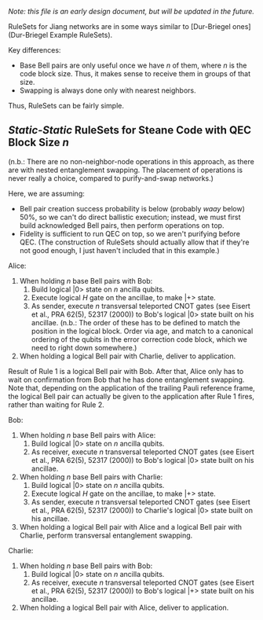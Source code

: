 
*Note: this file is an early design document, but will be updated in the future.*

RuleSets for Jiang networks are in some ways similar to [Dur-Briegel ones](Dur-Briegel Example RuleSets).

Key differences:

* Base Bell pairs are only useful once we have *n* of them, where *n* is the code block size. Thus, it makes sense to receive them in groups of that size.
* Swapping is always done only with nearest neighbors.

Thus, RuleSets can be fairly simple.

## *Static-Static* RuleSets for Steane Code with QEC Block Size *n* ##

(n.b.: There are no non-neighbor-node operations in this approach, as
there are with nested entanglement swapping.  The placement of
operations is never really a choice, compared to purify-and-swap
networks.)

Here, we are assuming:

* Bell pair creation success probability is below (probably *waay*
  below) 50%, so we can't do direct ballistic execution; instead, we
  must first build acknowledged Bell pairs, then perform operations on
  top.
* Fidelity is sufficient to run QEC on top, so we aren't purifying
  before QEC.  (The construction of RuleSets should actually allow
  that if they're not good enough, I just haven't included that in
  this example.)

Alice:

1. When holding *n* base Bell pairs with Bob:
    1. Build logical |0> state on *n* ancilla qubits.
    1. Execute logical *H* gate on the ancillae, to make |+> state.
    1. As sender, execute *n* transversal teleported CNOT gates (see
    Eisert et al., PRA 62(5), 52317 (2000)) to Bob's logical |0> state
    built on his ancillae. (n.b.: The order of these has to be defined to
    match the position in the logical block.  Order via age, and match
    to a canonical ordering of the qubits in the error correction code
    block, which we need to right down somewhere.)
1. When holding a logical Bell pair with Charlie, deliver to application.

Result of Rule 1 is a logical Bell pair with Bob. After that, Alice only has to wait on confirmation from Bob that he has done entanglement swapping. Note that, depending on the application of the trailing Pauli reference frame, the logical Bell pair can actually be given to the application after Rule 1 fires, rather than waiting for Rule 2.


Bob:

1. When holding *n* base Bell pairs with Alice:
    1. Build logical |0> state on *n* ancilla qubits.
    1. As receiver, execute *n* transversal teleported CNOT gates (see Eisert et al., PRA 62(5), 52317 (2000)) to Bob's logical |0> state built on his ancillae.
1.  When holding *n* base Bell pairs with Charlie:
    1. Build logical |0> state on *n* ancilla qubits.
    1. Execute logical *H* gate on the ancillae, to make |+> state.
    1. As sender, execute *n* transversal teleported CNOT gates (see Eisert et al., PRA 62(5), 52317 (2000)) to Charlie's logical |0> state built on his ancillae.
1. When holding a logical Bell pair with Alice and a logical Bell pair with Charlie, perform transversal entanglement swapping.

Charlie:

1. When holding *n* base Bell pairs with Bob:
    1. Build logical |0> state on *n* ancilla qubits.
    1. As receiver, execute *n* transversal teleported CNOT gates (see Eisert et al., PRA 62(5), 52317 (2000)) to Bob's logical |+> state built on his ancillae.
1. When holding a logical Bell pair with Alice, deliver to application.

